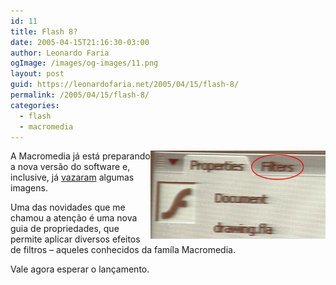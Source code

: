 ```yaml
---
id: 11
title: Flash 8?
date: 2005-04-15T21:16:30-03:00
author: Leonardo Faria
ogImage: /images/og-images/11.png
layout: post
guid: https://leonardofaria.net/2005/04/15/flash-8/
permalink: /2005/04/15/flash-8/
categories:
  - flash
  - macromedia
---
```


<img src="/wp-content/uploads/2006/05/8ball-pi-filters.jpg" align="right" width="280" alt="Uma foto roubada do novo Flash." />  

A Macromedia já está preparando a nova versão do software e, inclusive, já [vazaram](http://www.flashant.org/index.php?p=332&c=1) algumas imagens.

Uma das novidades que me chamou a atenção é uma nova guia de propriedades, que permite aplicar diversos efeitos de filtros – aqueles conhecidos da famíla Macromedia.

Vale agora esperar o lançamento.
